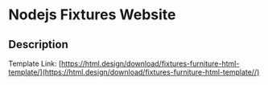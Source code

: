 # Nodejs Fixtures Website

## Description

Template Link: [https://html.design/download/fixtures-furniture-html-template/](https://html.design/download/fixtures-furniture-html-template//)